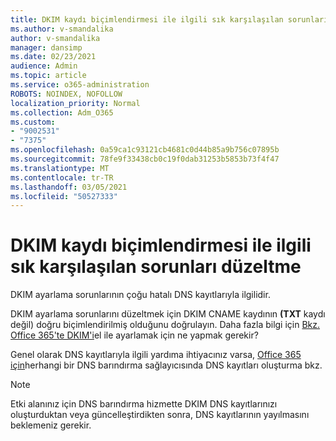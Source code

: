 ```yaml
---
title: DKIM kaydı biçimlendirmesi ile ilgili sık karşılaşılan sorunları düzeltme
ms.author: v-smandalika
author: v-smandalika
manager: dansimp
ms.date: 02/23/2021
audience: Admin
ms.topic: article
ms.service: o365-administration
ROBOTS: NOINDEX, NOFOLLOW
localization_priority: Normal
ms.collection: Adm_O365
ms.custom:
- "9002531"
- "7375"
ms.openlocfilehash: 0a59ca1c93121cb4681c0d44b85a9b756c07895b
ms.sourcegitcommit: 78fe9f33438cb0c19f0dab31253b5853b73f4f47
ms.translationtype: MT
ms.contentlocale: tr-TR
ms.lasthandoff: 03/05/2021
ms.locfileid: "50527333"
---
```

# <a name="fix-common-problems-with-dkim-record-formatting"></a>DKIM kaydı biçimlendirmesi ile ilgili sık karşılaşılan sorunları düzeltme

DKIM ayarlama sorunlarının çoğu hatalı DNS kayıtlarıyla ilgilidir.

DKIM ayarlama sorunlarını düzeltmek için DKIM CNAME kaydının **(TXT** kaydı değil) doğru biçimlendirilmiş olduğunu doğrulayın. Daha fazla bilgi için [Bkz. Office 365'te DKIM'i](https://docs.microsoft.com/microsoft-365/security/office-365-security/use-dkim-to-validate-outbound-email)el ile ayarlamak için ne yapmak gerekir?

Genel olarak DNS kayıtlarıyla ilgili yardıma ihtiyacınız varsa, [Office 365 için](https://docs.microsoft.com/microsoft-365/admin/get-help-with-domains/create-dns-records-at-any-dns-hosting-provider)herhangi bir DNS barındırma sağlayıcısında DNS kayıtları oluşturma bkz.

> [!NOTE]
> Etki alanınız için DNS barındırma hizmette DKIM DNS kayıtlarınızı oluşturduktan veya güncelleştirdikten sonra, DNS kayıtlarının yayılmasını beklemeniz gerekir.

